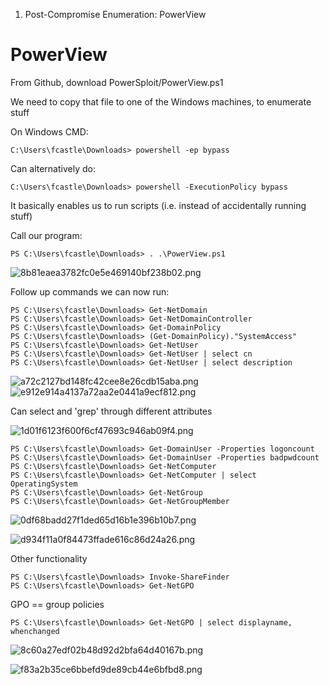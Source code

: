 1. Post-Compromise Enumeration: PowerView

# PowerView

From Github, download PowerSploit/PowerView.ps1

We need to copy that file to one of the Windows machines, to enumerate stuff 


On Windows CMD:
```
C:\Users\fcastle\Downloads> powershell -ep bypass
```

Can alternatively do:
```
C:\Users\fcastle\Downloads> powershell -ExecutionPolicy bypass
```

It basically enables us to run scripts (i.e. instead of accidentally running stuff)

Call our program:
```
PS C:\Users\fcastle\Downloads> . .\PowerView.ps1
```
![8b81eaea3782fc0e5e469140bf238b02.png](../../_resources/5ad54e985cc54096811a8f37359f79d2.png)

Follow up commands we can now run:
```
PS C:\Users\fcastle\Downloads> Get-NetDomain
PS C:\Users\fcastle\Downloads> Get-NetDomainController
PS C:\Users\fcastle\Downloads> Get-DomainPolicy
PS C:\Users\fcastle\Downloads> (Get-DomainPolicy)."SystemAccess"
PS C:\Users\fcastle\Downloads> Get-NetUser
PS C:\Users\fcastle\Downloads> Get-NetUser | select cn
PS C:\Users\fcastle\Downloads> Get-NetUser | select description
```
![a72c2127bd148fc42cee8e26cdb15aba.png](../../_resources/430f46c0d2a04522adcff68057835cfa.png)
![e912e914a4137a72aa2e0441a9ecf812.png](../../_resources/3a391a61511843a0a53442c199b1a47e.png)

Can select and 'grep' through different attributes

![1d01f6123f600f6cf47693c946ab09f4.png](../../_resources/64805aaeeb8f437696fd0f1a3415d5ba.png)

```
PS C:\Users\fcastle\Downloads> Get-DomainUser -Properties logoncount
PS C:\Users\fcastle\Downloads> Get-DomainUser -Properties badpwdcount
PS C:\Users\fcastle\Downloads> Get-NetComputer
PS C:\Users\fcastle\Downloads> Get-NetComputer | select OperatingSystem
PS C:\Users\fcastle\Downloads> Get-NetGroup
PS C:\Users\fcastle\Downloads> Get-NetGroupMember
```
![0df68badd27f1ded65d16b1e396b10b7.png](../../_resources/3ce5676300e84fdf95631326fe2d5c80.png)

![d934f11a0f84473ffade616c86d24a26.png](../../_resources/4af46bcbf4fb4b8cad861bed3668e788.png)

Other functionality
```
PS C:\Users\fcastle\Downloads> Invoke-ShareFinder
PS C:\Users\fcastle\Downloads> Get-NetGPO
```
GPO == group policies
```
PS C:\Users\fcastle\Downloads> Get-NetGPO | select displayname, whenchanged
```

![8c60a27edf02b48d92d2bfa64d40167b.png](../../_resources/6f85ce13bfba420f88b15f866b3c9021.png)

![f83a2b35ce6bbefd9de89cb44e6bfbd8.png](../../_resources/d907880710b84108afd222e596473683.png)

